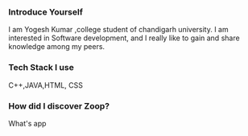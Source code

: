 ### Introduce Yourself
I am Yogesh Kumar ,college student of chandigarh university. I am interested in Software development, and I really like to gain and share knowledge among my peers.

### Tech Stack I use
C++,JAVA,HTML, CSS

### How did I discover Zoop?
What's app
